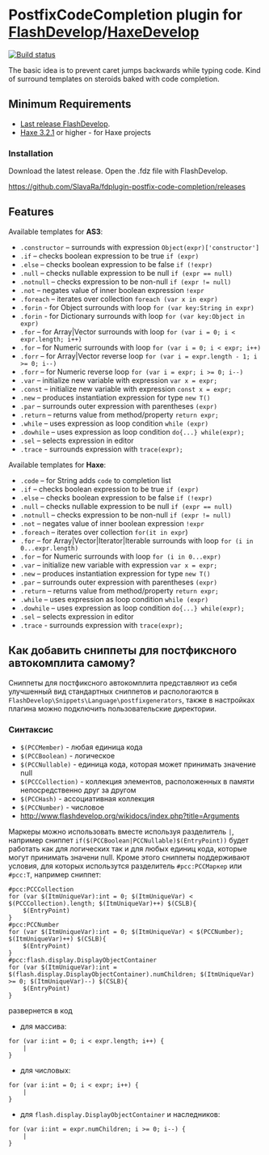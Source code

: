 PostfixCodeCompletion plugin for [FlashDevelop](http://www.flashdevelop.org)/[HaxeDevelop](http://www.haxedevelop.org)
========================
[![Build status](https://ci.appveyor.com/api/projects/status/acnsq3sk2xboe3as?svg=true)](https://ci.appveyor.com/project/slavara/fd-postfix-code-completion-plugin)

The basic idea is to prevent caret jumps backwards while typing code.
Kind of surround templates on steroids baked with code completion.

## Minimum Requirements
* [Last release FlashDevelop](http://www.flashdevelop.org/community/viewforum.php?f=11).
* [Haxe 3.2.1](http://haxe.org/download/) or higher - for Haxe projects

### Installation

Download the latest release. Open the .fdz file with FlashDevelop.

https://github.com/SlavaRa/fdplugin-postfix-code-completion/releases

## Features
Available templates for **AS3**:
* `.constructor` – surrounds with expression `Object(expr)['constructor']`
* `.if` – checks boolean expression to be true `if (expr)`
* `.else` – checks boolean expression to be false `if (!expr)`
* `.null` – checks nullable expression to be null `if (expr == null)`
* `.notnull` – checks expression to be non-null `if (expr != null)`
* `.not` – negates value of inner boolean expression `!expr`
* `.foreach` – iterates over collection `foreach (var x in expr)`
* `.forin` - for Object surrounds with loop `for (var key:String in expr)`
* `.forin` - for Dictionary surrounds with loop `for (var key:Object in expr)`
* `.for` – for Array|Vector surrounds with loop `for (var i = 0; i < expr.length; i++)`
* `.for` – for Numeric surrounds with loop `for (var i = 0; i < expr; i++)`
* `.forr` – for Array|Vector reverse loop `for (var i = expr.length - 1; i >= 0; i--)`
* `.forr` – for Numeric reverse loop `for (var i = expr; i >= 0; i--)`
* `.var` – initialize new variable with expression `var x = expr;`
* `.const` – initialize new variable with expression `const x = expr;`
* `.new` – produces instantiation expression for type `new T()`
* `.par` – surrounds outer expression with parentheses `(expr)`
* `.return` – returns value from method/property `return expr;`
* `.while` – uses expression as loop condition `while (expr)`
* `.dowhile` – uses expression as loop condition  `do{...} while(expr);`
* `.sel` – selects expression in editor
* `.trace` - surrounds expression with `trace(expr);`

Available templates for **Haxe**:
* `.code` – for String adds `code` to completion list
* `.if` – checks boolean expression to be true  `if (expr)`
* `.else` – checks boolean expression to be false  `if (!expr)`
* `.null` – checks nullable expression to be null `if (expr == null)`
* `.notnull` – checks expression to be non-null `if (expr != null)`
* `.not` – negates value of inner boolean expression `!expr`
* `.foreach` – iterates over collection `for(it in expr`)
* `.for` – for Array|Vector|Iterator|Iterable surrounds with loop `for (i in 0...expr.length)`
* `.for` – for Numeric surrounds with loop `for (i in 0...expr)`
* `.var` – initialize new variable with expression `var x = expr;`
* `.new` – produces instantiation expression for type `new T()`
* `.par` – surrounds outer expression with parentheses `(expr)`
* `.return` – returns value from method/property `return expr;`
* `.while` – uses expression as loop condition `while (expr)`
* `.dowhile` – uses expression as loop condition `do{...} while(expr);`
* `.sel` – selects expression in editor
* `.trace` - surrounds expression with `trace(expr);`

## Как добавить сниппеты для постфиксного автокомплита самому?
Сниппеты для постфиксного автокомплита представляют из себя улучшенный вид стандартных сниппетов и распологаются в `FlashDevelop\Snippets\Language\postfixgenerators`, также в настройках плагина можно подключить пользовательские директории.

### Синтаксис
* `$(PCCMember)` - любая единица кода
* `$(PCCBoolean)` - логическое
* `$(PCCNullable)` - единица кода, которая может принимать значение null
* `$(PCCCollection)` - коллекция элементов, расположенных в памяти непосредственно друг за другом
* `$(PCCHash)` - ассоциативная коллекция
* `$(PCCNumber)` - числовое
* http://www.flashdevelop.org/wikidocs/index.php?title=Arguments
 
Маркеры можно использовать вместе используя разделитель `|`, например сниппет `if($(PCCBoolean|PCCNullable)$(EntryPoint))` будет работать как для логических так и для любых единиц кода, которые могут принимать значени null.
Кроме этого сниппеты поддерживают условия, для которых использутся разделитель `#pcc:PCCМаркер` или `#pcc:T`, например сниппет:
```
#pcc:PCCCollection
for (var $(ItmUniqueVar):int = 0; $(ItmUniqueVar) < $(PCCCollection).length; $(ItmUniqueVar)++) $(CSLB){
	$(EntryPoint)
}
#pcc:PCCNumber
for (var $(ItmUniqueVar):int = 0; $(ItmUniqueVar) < $(PCCNumber); $(ItmUniqueVar)++) $(CSLB){
	$(EntryPoint)
}
#pcc:flash.display.DisplayObjectContainer
for (var $(ItmUniqueVar):int = $(flash.display.DisplayObjectContainer).numChildren; $(ItmUniqueVar) >= 0; $(ItmUniqueVar)--) $(CSLB){
	$(EntryPoint)
}
```
развернется в код
* для массива:
```
for (var i:int = 0; i < expr.length; i++) {
	|
}
```
* для числовых:
```
for (var i:int = 0; i < expr; i++) {
	|
}
```
* для `flash.display.DisplayObjectContainer` и наследников:
```
for (var i:int = expr.numChildren; i >= 0; i--) {
	|
}
```
